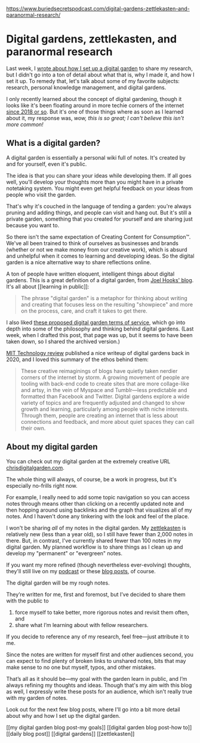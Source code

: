 https://www.buriedsecretspodcast.com/digital-gardens-zettlekasten-and-paranormal-research/

# Digital gardens, zettlekasten, and paranormal research

Last week, I [wrote about how I set up a digital garden](https://www.buriedsecretspodcast.com/digital-gardens-and-fungi-research-learning-things-may-15-2023/) to share my research, but I didn't go into a ton of detail about what that is, why I made it, and how I set it up. To remedy that, let's talk about some of my favorite subjects: research, personal knowledge management, and digital gardens. 

I only recently learned about the concept of digital gardening, though it looks like it's been floating around in more techie corners of the internet [since 2018 or so](https://tomcritchlow.com/2018/10/10/of-gardens-and-wikis/). But it's one of those things where as soon as I learned about it, my response was, *wow, this is so great; I can't believe this isn't more common!*

## What is a digital garden?
A digital garden is essentially a personal wiki full of notes. It's created by and for yourself, even it's public.

The idea is that you can share your ideas while developing them. If all goes well, you'll develop your thoughts more than you might have in a private notetaking system. You might even get helpful feedback on your ideas from people who visit the garden.

That's why it's couched in the language of tending a garden: you're always pruning and adding things, and people can visit and hang out. But it's still a private garden, something that you created for yourself and are sharing just because you want to. 

So there isn't the same expectation of Creating Content for Consumption™. We've all been trained to think of ourselves as businesses and brands (whether or not we make money from our creative work), which is absurd and unhelpful when it comes to learning and developing ideas. So the digital garden is a nice alternative way to share reflections online.

A ton of people have written eloquent, intelligent things about digital gardens. This is a great definition of a digital garden, from [Joel Hooks' blog](https://joelhooks.com/digital-garden). It's all about [[learning in public]]:
> The phrase "digital garden" is a metaphor for thinking about writing and creating that focuses less on the resulting "showpiece" and more on the process, care, and craft it takes to get there.

I also liked [these proposed digital garden terms of service](https://web.archive.org/web/20230303191634/https://www.swyx.io/digital-garden-tos), which go into depth into some of the philosophy and thinking behind digital gardens. (Last week, when I drafted this post, that page was up, but it seems to have been taken down, so I shared the archived version.)

[MIT Technology review](https://www.technologyreview.com/2020/09/03/1007716/digital-gardens-let-you-cultivate-your-own-little-bit-of-the-internet/) published a nice writeup of digital gardens back in 2020, and I loved this summary of the ethos behind them:

> These creative reimaginings of blogs have quietly taken nerdier corners of the internet by storm. A growing movement of people are tooling with back-end code to create sites that are more collage-like and artsy, in the vein of Myspace and Tumblr—less predictable and formatted than Facebook and Twitter. Digital gardens explore a wide variety of topics and are frequently adjusted and changed to show growth and learning, particularly among people with niche interests. Through them, people are creating an internet that is less about connections and feedback, and more about quiet spaces they can call their own.

## About my digital garden
You can check out my digital garden at the extremely creative URL [chrisdigitalgarden.com](https://chrisdigitalgarden.com). 

The whole thing will always, of course, be a work in progress, but it's especially no-frills right now. 

For example, I really need to add some topic navigation so you can access notes through means other than clicking on a recently updated note and then hopping around using backlinks and the graph that visualizes all of my notes. And I haven't done any tinkering with the look and feel of the place.

I won't be sharing *all* of my notes in the digital garden. My [zettlekasten](https://zettelkasten.de/introduction/) is relatively new (less than a year old), so I still have fewer than 2,000 notes in there. But, in contrast, I've currently shared fewer than 100 notes in my digital garden. My planned workflow is to share things as I clean up and develop my "permanent" or "evergreen" notes.

If you want my more refined (though nevertheless ever-evolving) thoughts, they'll still live on my [podcast](https://www.buriedsecretspodcast.com/listen/) or these [blog posts](https://www.buriedsecretspodcast.com/tag/blog/), of course. 

The digital garden will be my rough notes. 

They’re written for me, first and foremost, but I’ve decided to share them with the public to 
1) force myself to take better, more rigorous notes and revisit them often, and 
2) share what I’m learning about with fellow researchers.

If you decide to reference any of my research, feel free—just attribute it to me.

Since the notes are written for myself first and other audiences second, you can expect to find plenty of broken links to unshared notes, bits that may make sense to no one but myself, typos, and other mistakes.

That’s all as it should be—my goal with the garden learn in public, and I’m always refining my thoughts and ideas. Though that's my aim with this blog as well, I expressly write these posts for an audience, which isn't really true with my garden of notes.

Look out for the next few blog posts, where I'll go into a bit more detail about why and how I set up the digital garden.





[[my digital garden blog post-my goals]]
[[digital garden blog post-how to]]
[[daily blog post]]
[[digital gardens]]
[[zettlekasten]]